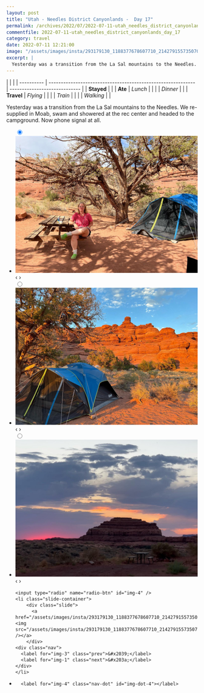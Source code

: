 ```yaml
---
layout: post
title: "Utah - Needles District Canyonlands -  Day 17"
permalink: /archives/2022/07/2022-07-11-utah_needles_district_canyonlands_day_17.html
commentfile: 2022-07-11-utah_needles_district_canyonlands_day_17
category: travel
date: 2022-07-11 12:21:00
image: "/assets/images/insta/293179130_1188377678607710_2142791557350707003_n_17890681478656710.jpg"
excerpt: |
  Yesterday was a transition from the La Sal mountains to the Needles. We re-supplied in Moab, swam and showered at the rec center and headed to the campground. Now phone signal at all.
---
```


|            |                                                              |
| ---------- | ------------------------------------------------------------ | ----------------------------- |
| **Stayed** |  |
| **Ate**    | _Lunch_                                                      |          |
|            | _Dinner_                                                     |          |
| **Travel** | _Flying_                                                     |          |
|            | _Train_                                                      |          |
|            | _Walking_                                                    |          |


Yesterday was a transition from the La Sal mountains to the Needles. We re-supplied in Moab, swam and showered at the rec center and headed to the campground. Now phone signal at all.


<ul class="slides">
    <input type="radio" name="radio-btn" id="img-1" checked="checked" />
    <li class="slide-container">
        <div class="slide">
          <a href="/assets/images/insta/292779895_753267719320167_7005963461218141523_n_17948009393046924.jpg"><img src="/assets/images/insta/292779895_753267719320167_7005963461218141523_n_17948009393046924.jpg" /></a>
        </div>
    <div class="nav">
      <label for="img-4" class="prev">&#x2039;</label>
      <label for="img-2" class="next">&#x203a;</label>
    </div>
    </li>
        <input type="radio" name="radio-btn" id="img-2"  />
    <li class="slide-container">
        <div class="slide">
          <a href="/assets/images/insta/293105007_568712241392200_5345378851243066908_n_17879438585649603.jpg"><img src="/assets/images/insta/293105007_568712241392200_5345378851243066908_n_17879438585649603.jpg" /></a>
        </div>
    <div class="nav">
      <label for="img-1" class="prev">&#x2039;</label>
      <label for="img-3" class="next">&#x203a;</label>
    </div>
    </li>
        <input type="radio" name="radio-btn" id="img-3"  />
    <li class="slide-container">
        <div class="slide">
          <a href="/assets/images/insta/292799064_726486061949711_8175545082576092124_n_18213341260158098.jpg"><img src="/assets/images/insta/292799064_726486061949711_8175545082576092124_n_18213341260158098.jpg" /></a>
        </div>
    <div class="nav">
      <label for="img-2" class="prev">&#x2039;</label>
      <label for="img-4" class="next">&#x203a;</label>
    </div>
    </li>
    
    <input type="radio" name="radio-btn" id="img-4" />
    <li class="slide-container">
        <div class="slide">
          <a href="/assets/images/insta/293179130_1188377678607710_2142791557350707003_n_17890681478656710.jpg"><img src="/assets/images/insta/293179130_1188377678607710_2142791557350707003_n_17890681478656710.jpg" /></a>
        </div>
    <div class="nav">
      <label for="img-3" class="prev">&#x2039;</label>
      <label for="img-1" class="next">&#x203a;</label>
    </div>
    </li>
			
<li class="nav-dots">
      <label for="img-1" class="nav-dot" id="img-dot-1"></label>
      <label for="img-2" class="nav-dot" id="img-dot-2"></label>
      <label for="img-3" class="nav-dot" id="img-dot-3"></label>

      <label for="img-4" class="nav-dot" id="img-dot-4"></label>

</li>
</ul>        
             

		